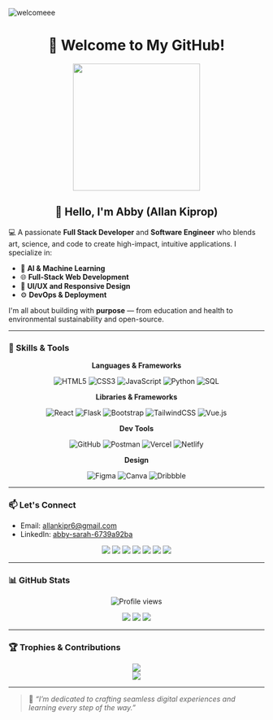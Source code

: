 ![welcomeee](https://github.com/mendarrr/mendarrr/assets/161917456/52802a87-c278-4c69-988a-486b1d7e4f00)

<h1 align="center">🌟 Welcome to My GitHub!</h1>

<p align="center">
  <img src="https://github.com/user-attachments/assets/e607739e-2f07-456f-b482-a091e253a55e" height="250"/>
</p>

<h2 align="center">👋 Hello, I'm Abby (Allan Kiprop)</h2>

💻 A passionate **Full Stack Developer** and **Software Engineer** who blends art, science, and code to create high-impact, intuitive applications. I specialize in:

- 🧠 **AI & Machine Learning**
- 🌐 **Full-Stack Web Development**
- 🎨 **UI/UX and Responsive Design**
- ⚙️ **DevOps & Deployment**

I'm all about building with **purpose** — from education and health to environmental sustainability and open-source.

---

### 🚀 Skills & Tools

<div align="center">

**Languages & Frameworks**

![HTML5](https://img.shields.io/badge/HTML5-E34F26?style=for-the-badge&logo=html5&logoColor=white)
![CSS3](https://img.shields.io/badge/CSS3-1572B6?style=for-the-badge&logo=css3&logoColor=white)
![JavaScript](https://img.shields.io/badge/JavaScript-F7DF1E?style=for-the-badge&logo=javascript&logoColor=black)
![Python](https://img.shields.io/badge/Python-3776AB?style=for-the-badge&logo=python&logoColor=white)
![SQL](https://img.shields.io/badge/SQL-1f2d27?style=for-the-badge&logo=sqlite&logoColor=white)

**Libraries & Frameworks**

![React](https://img.shields.io/badge/React-20232A?style=for-the-badge&logo=react&logoColor=61DAFB)
![Flask](https://img.shields.io/badge/flask-%23000.svg?style=for-the-badge&logo=flask&logoColor=white)
![Bootstrap](https://img.shields.io/badge/bootstrap-%23563D7C.svg?style=for-the-badge&logo=bootstrap&logoColor=white)
![TailwindCSS](https://img.shields.io/badge/tailwindcss-%2338B2AC.svg?style=for-the-badge&logo=tailwind-css&logoColor=white)
![Vue.js](https://img.shields.io/badge/vuejs-%2335495e.svg?style=for-the-badge&logo=vuedotjs&logoColor=%234FC08D)

**Dev Tools**

![GitHub](https://img.shields.io/badge/GitHub-%2312100E.svg?style=for-the-badge&logo=github&logoColor=white)
![Postman](https://img.shields.io/badge/Postman-FF6C37?style=for-the-badge&logo=postman&logoColor=white)
![Vercel](https://img.shields.io/badge/vercel-%23000000.svg?style=for-the-badge&logo=vercel&logoColor=white)
![Netlify](https://img.shields.io/badge/netlify-%23000000.svg?style=for-the-badge&logo=netlify&logoColor=#00C7B7)

**Design**

![Figma](https://img.shields.io/badge/Figma-%23F24E1E.svg?style=for-the-badge&logo=figma&logoColor=white)
![Canva](https://img.shields.io/badge/Canva-%2300C4CC.svg?style=for-the-badge&logo=canva&logoColor=white)
![Dribbble](https://img.shields.io/badge/Dribbble-EA4C89?style=for-the-badge&logo=dribbble&logoColor=white)

</div>

---

### 📫 Let's Connect

- Email: [allankipr6@gmail.com](mailto:allankipr6@gmail.com)  
- LinkedIn: [abby-sarah-6739a92ba](https://linkedin.com/in/abby-sarah-6739a92ba)

<div align="center">
  <a href="https://behance.net/abbysarah1"><img src="https://img.shields.io/badge/Behance-1769ff?style=for-the-badge&logo=behance&logoColor=black"/></a>
  <a href="https://instagram.com/abby._.menda"><img src="https://img.shields.io/badge/Instagram-E4405F?style=for-the-badge&logo=instagram&logoColor=black"/></a>
  <a href="https://pinterest.com/mendarrr"><img src="https://img.shields.io/badge/Pinterest-E60023?style=for-the-badge&logo=pinterest&logoColor=black"/></a>
  <a href="https://quora.com/profile/Abby-Sarah-7"><img src="https://img.shields.io/badge/Quora-B92B27?style=for-the-badge&logo=quora&logoColor=black"/></a>
  <a href="https://stackoverflow.com/users/25320734"><img src="https://img.shields.io/badge/Stackoverflow-FE7A16?style=for-the-badge&logo=stack-overflow&logoColor=black"/></a>
  <a href="https://twitch.tv/mendarrrrrr"><img src="https://img.shields.io/badge/Twitch-9146FF?style=for-the-badge&logo=twitch&logoColor=black"/></a>
  <a href="https://twitter.com/mendarrrr"><img src="https://img.shields.io/badge/Twitter-1DA1F2?style=for-the-badge&logo=twitter&logoColor=black"/></a>
</div>

---

### 📊 GitHub Stats

<p align="center">
  <img src="https://komarev.com/ghpvc/?username=all3n0&label=Profile%20views&color=0e75b6&style=flat" alt="Profile views"/>
</p>

<div align="center">
  <img src="https://github-readme-stats.vercel.app/api?username=all3n0&show_icons=true&theme=radical&hide_border=true&count_private=true" />
  <img src="https://github-readme-streak-stats.herokuapp.com/?user=All3n0&theme=radical" />
  <img src="https://github-readme-stats.vercel.app/api/top-langs/?username=All3n0&layout=compact&theme=radical" />
</div>

---

### 🏆 Trophies & Contributions

<div align="center">
  <img src="https://github-profile-trophy.vercel.app/?username=All3n0&theme=darkhub&no-frame=true&margin-w=15&margin-h=15" />
</div>

<div align="center">
  <img src="https://github-readme-activity-graph.vercel.app/graph?username=All3n0&theme=tokyo-night" />
</div>

---

> 🌱 *“I’m dedicated to crafting seamless digital experiences and learning every step of the way.”*
